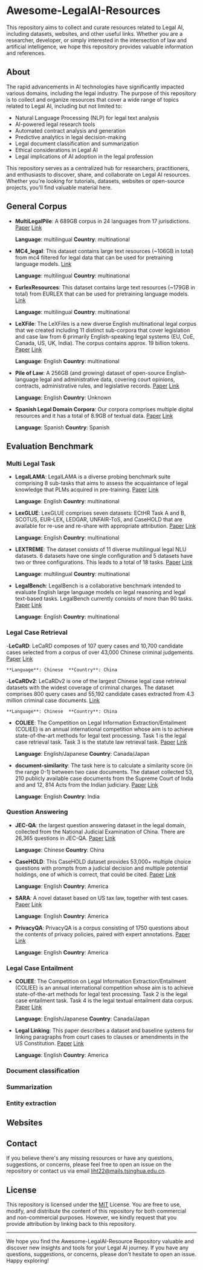 
# Awesome-LegalAI-Resources

This repository aims to collect and curate resources related to Legal AI, including datasets, websites, and other useful links. Whether you are a researcher, developer, or simply interested in the intersection of law and artificial intelligence, we hope this repository provides valuable information and references.

## About
The rapid advancements in AI technologies have significantly impacted various domains, including the legal industry. The purpose of this repository is to collect and organize resources that cover a wide range of topics related to Legal AI, including but not limited to:

- Natural Language Processing (NLP) for legal text analysis
- AI-powered legal research tools
- Automated contract analysis and generation
- Predictive analytics in legal decision-making
- Legal document classification and summarization
- Ethical considerations in Legal AI
- Legal implications of AI adoption in the legal profession

This repository serves as a centralized hub for researchers, practitioners, and enthusiasts to discover, share, and collaborate on Legal AI resources. Whether you're looking for tutorials, datasets, websites or open-source projects, you'll find valuable material here.

## General Corpus

- **MultiLegalPile**: A 689GB corpus in 24 languages from 17 jurisdictions.
    [Paper](https://arxiv.org/abs/2306.02069v2) [Link](https://huggingface.co/datasets/joelito/Multi_Legal_Pile)

    **Language**: multilingual  **Country**: multinational

- **MC4_legal**: This dataset contains large text resources (~106GB in total) from mc4 filtered for legal data that can be used for pretraining language models.
    [Link](https://huggingface.co/datasets/joelito/legal-mc4)

    **Language**: multilingual  **Country**: multinational

- **EurlexResources**: This dataset contains large text resources (~179GB in total) from EURLEX that can be used for pretraining language models.
    [Link](https://huggingface.co/datasets/joelito/eurlex_resources)

    **Language**: multilingual  **Country**: multinational

- **LeXFile**: The LeXFiles is a new diverse English multinational legal corpus that we created including 11 distinct sub-corpora that cover legislation and case law from 6 primarily English-speaking legal systems (EU, CoE, Canada, US, UK, India). The corpus contains approx. 19 billion tokens.
   [Paper](https://arxiv.org/abs/2305.07507) [Link](https://huggingface.co/datasets/lexlms/lex_files)

    **Language**: English  **Country**: multinational

- **Pile of Law**: A 256GB (and growing) dataset of open-source English-language legal and administrative data, covering court opinions, contracts, administrative rules, and legislative records.
    [Paper](https://arxiv.org/abs/2207.00220) [Link](https://github.com/Breakend/PileOfLaw)

    **Language**: English  **Country**: Unknown

- **Spanish Legal Domain Corpora**: Our corpora comprises multiple digital resources and it has a total of 8.9GB of textual data.
    [Paper](https://arxiv.org/abs/2110.12201) [Link](https://github.com/PlanTL-GOB-ES/lm-legal-es)

    **Language**: Spanish  **Country**: Spanish


## Evaluation Benchmark

### Multi Legal Task

- **LegalLAMA**: LegalLAMA is a diverse probing benchmark suite comprising 8 sub-tasks that aims to assess the acquaintance of legal knowledge that PLMs acquired in pre-training.
    [Paper](https://arxiv.org/abs/2305.07507) [Link](https://huggingface.co/datasets/lexlms/legal_lama)

    **Language**: English  **Country**: multinational

- **LexGLUE**: LexGLUE comprises seven datasets: ECtHR Task A and B, SCOTUS, EUR-LEX, LEDGAR, UNFAIR-ToS, and CaseHOLD that are available for re-use and re-share with appropriate attribution.
    [Paper](https://arxiv.org/abs/2110.00976) [Link](https://github.com/coastalcph/lex-glue)

    **Language**: English  **Country**: multinational

- **LEXTREME**: The dataset consists of 11 diverse multilingual legal NLU datasets. 6 datasets have one single configuration and 5 datasets have two or three configurations. This leads to a total of 18 tasks.
    [Paper](https://arxiv.org/abs/2301.13126) [Link](https://huggingface.co/datasets/joelito/lextreme)

    **Language**: multilingual  **Country**: multinational

- **LegalBench**: LegalBench is a collaborative benchmark intended to evaluate English large language models on legal reasoning and legal text-based tasks. LegalBench currently consists of more than 90 tasks.
    [Paper](https://arxiv.org/abs/2209.06120) [Link](https://github.com/HazyResearch/legalbench)

    **Language**: English  **Country**: multinational

### Legal Case Retrieval

-**LeCaRD**: LeCaRD composes of 107 query cases and 10,700 candidate cases selected from a corpus
of over 43,000 Chinese criminal judgements.
    [Paper](https://dl.acm.org/doi/10.1145/3404835.3463250) [Link](https://github.com/myx666/LeCaRD)

    **Language**: Chinese  **Country**: China

-**LeCaRDv2**: LeCaRDv2 is one of the largest Chinese legal case retrieval datasets with the widest coverage of criminal charges. The dataset comprises 800 query cases and 55,192 candidate cases extracted from 4.3 million criminal case documents.
    [Link](https://github.com/THUIR/LeCaRDv2)

    **Language**: Chinese  **Country**: China

- **COLIEE**: The Competition on Legal Information Extraction/Entailment (COLIEE)  is an annual international competition whose aim is to achieve state-of-the-art methods for legal text processing. Task 1 is the legal case retrieval task. Task 3 is the statute law retrieval task.
    [Paper](https://sites.ualberta.ca/~rabelo/COLIEE2023/COLIEE2022_summary.pdf) [Link](https://sites.ualberta.ca/~rabelo/COLIEE2023/)

    **Language**: English/Japanese  **Country**: Canada/Japan

- **document-similarity**: The task here is to calculate a similarity score (in the range 0-1) between two case documents. The dataset collected 53, 210 publicly available case documents from the Supreme Court of India and and 12, 814 Acts from the Indian judiciary.
    [Paper](https://arxiv.org/abs/2209.12474) [Link](https://github.com/Law-AI/document-similarity)

    **Language**: English  **Country**: India

### Question Answering

- **JEC-QA**: the largest question answering dataset in the legal domain, collected from the National Judicial Examination of China. There are 26,365 questions in JEC-QA.
    [Paper](https://arxiv.org/abs/1911.12011) [Link](https://jecqa.thunlp.org/)

    **Language**: Chinese  **Country**: China

- **CaseHOLD**: This CaseHOLD dataset provides 53,000+ multiple choice questions with prompts from a judicial decision and multiple potential holdings, one of which is correct, that could be cited.
    [Paper](https://dl.acm.org/doi/10.1145/3462757.3466088) [Link](https://github.com/reglab/casehold)
    
    **Language**: English  **Country**: America

- **SARA**: A novel dataset based on US tax law, together with test cases.
    [Paper](https://ceur-ws.org/Vol-2645/paper5.pdf) [Link](https://nlp.jhu.edu/law/)
    
    **Language**: English  **Country**: America

- **PrivacyQA**: PrivacyQA is a corpus consisting of 1750 questions about the contents of privacy policies, paired with expert annotations. 
    [Paper](https://ceur-ws.org/Vol-2645/paper5.pdf) [Link](https://github.com/AbhilashaRavichander/PrivacyQA_EMNLP)
    
    **Language**: English  **Country**: America


### Legal Case Entailment

- **COLIEE**: The Competition on Legal Information Extraction/Entailment (COLIEE)  is an annual international competition whose aim is to achieve state-of-the-art methods for legal text processing. Task 2 is the legal case entailment task. Task 4 is the legal textual entailment data corpus.
    [Paper](https://sites.ualberta.ca/~rabelo/COLIEE2023/COLIEE2022_summary.pdf) [Link](https://sites.ualberta.ca/~rabelo/COLIEE2023/)

    **Language**: English/Japanese  **Country**: Canada/Japan

- **Legal Linking**: This paper describes a dataset and baseline systems for linking paragraphs from court cases to clauses or amendments in the US Constitution.
    [Paper](https://aclanthology.org/W19-2205.pdf) [Link](https://github.com/mayhewsw/legal-linking)
    
    **Language**: English  **Country**: America

### Document classification 

### Summarization 

### Entity extraction


## Websites


## Contact

If you believe there's any missing resources or have any questions, suggestions, or concerns, please feel free to open an issue on the repository or contact us via email liht22@mails.tsinghua.edu.cn.


## License
This repository is licensed under the [MIT](LICENSE) License. You are free to use, modify, and distribute the content of this repository for both commercial and non-commercial purposes. However, we kindly request that you provide attribution by linking back to this repository.

---

We hope you find the Awesome-LegalAI-Resource Repository valuable and discover new insights and tools for your Legal AI journey. If you have any questions, suggestions, or concerns, please don't hesitate to open an issue. Happy exploring!